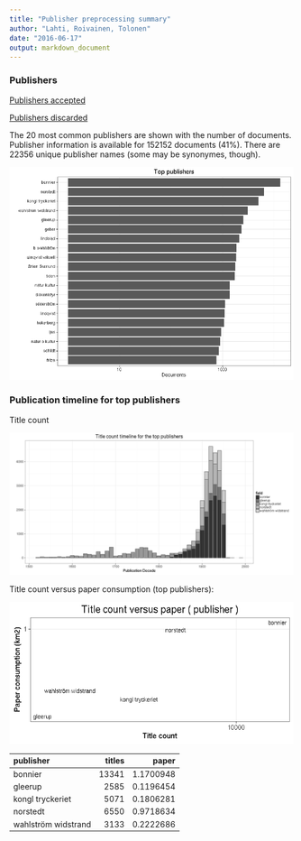```yaml
---
title: "Publisher preprocessing summary"
author: "Lahti, Roivainen, Tolonen"
date: "2016-06-17"
output: markdown_document
---
```



### Publishers

[Publishers accepted](output.tables/publisher_accepted.csv)

[Publishers discarded](output.tables/publisher_discarded.csv)



The 20 most common publishers are shown with the number of documents. Publisher information is available for 152152 documents (41%). There are 22356 unique publisher names (some may be synonymes, though).


![plot of chunk summarypublisher2](figure/summarypublisher2-1.png)

### Publication timeline for top publishers

Title count

![plot of chunk summaryTop10pubtimeline](figure/summaryTop10pubtimeline-1.png)



Title count versus paper consumption (top publishers):

![plot of chunk publishertitlespapers](figure/publishertitlespapers-1.png)

|publisher           | titles|     paper|
|:-------------------|------:|---------:|
|bonnier             |  13341| 1.1700948|
|gleerup             |   2585| 0.1196454|
|kongl tryckeriet    |   5071| 0.1806281|
|norstedt            |   6550| 0.9718634|
|wahlström widstrand |   3133| 0.2222686|
